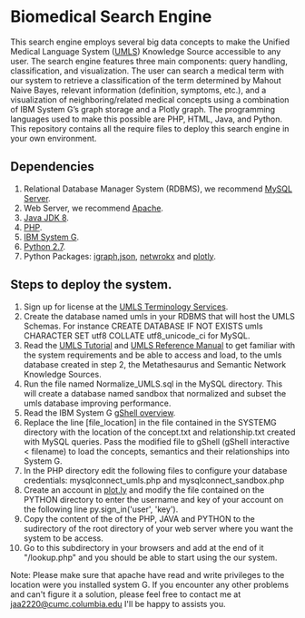 # Biomedical Search Engine

This search engine employs several big data concepts to make the Unified Medical Language System ([UMLS](https://www.nlm.nih.gov/research/umls/)) Knowledge Source accessible to any user. The search engine features three main components: query handling, classification, and visualization. The user can search a medical term with our system to retrieve a classification of the term determined by Mahout Naive Bayes, relevant information (definition, symptoms, etc.), and a visualization of neighboring/related medical concepts using a combination of IBM System G’s graph storage and a Plotly graph. The programming languages used to make this possible are PHP, HTML, Java, and Python. This repository contains all the require files to deploy this search engine in your own environment.

## Dependencies
  1. Relational Database Manager System (RDBMS), we recommend [MySQL Server](http://dev.mysql.com/downloads/).
  2. Web Server, we recommend [Apache](https://httpd.apache.org/download.cgi).
  3. [Java JDK 8](http://www.oracle.com/technetwork/java/javase/downloads/jdk8-downloads-2133151.html).
  4. [PHP](http://php.net/downloads.php).
  5. [IBM System G](http://systemg.research.ibm.com/download.html).
  5. [Python 2.7](https://www.python.org/download/releases/2.7/).
  6. Python Packages: [igraph](http://igraph.org/python/),[json](https://docs.python.org/2/library/json.html), [netwrokx](https://networkx.github.io) and [plotly](https://plot.ly/python/).

## Steps to deploy the system.
  1. Sign up for license at the [UMLS Terminology Services](https://uts.nlm.nih.gov//license.html).
  2. Create the database named umls in your RDBMS that will host the UMLS Schemas. For instance CREATE DATABASE IF NOT EXISTS umls CHARACTER SET utf8 COLLATE utf8_unicode_ci for MySQL. 
  3. Read the [UMLS Tutorial](https://www.nlm.nih.gov/research/umls/new_users/online_learning/OVR_001.html) and [UMLS Reference Manual](https://www.ncbi.nlm.nih.gov/books/NBK9676/) to get familiar with the system requirements and be able to access and load, to the umls database created in step 2, the Metathesaurus and Semantic Network Knowledge Sources.
  4. Run the file named Normalize_UMLS.sql in the MySQL directory. This will create a database named sandbox that normalized and subset the umls database improving performance.
  5. Read the IBM System G [gShell overview](http://systemg.research.ibm.com/1.5.0/doc/gshell.html).
  6. Replace the line [file_location] in the file contained in the SYSTEMG directory with the location of the concept.txt and relationship.txt created with MySQL queries. Pass the modified file to gShell (gShell interactive < filename) to load the concepts, semantics and their relationships into System G.
  7. In the PHP directory edit the following files to configure your database credentials: mysqlconnect_umls.php and mysqlconnect_sandbox.php
  8. Create an account in [plot.ly](https://plot.ly) and modify the file contained on the PYTHON directory to enter the username and key of your account on the following line py.sign_in('user', 'key').
  9. Copy the content of the of the PHP, JAVA and PYTHON to the sudirectory of the root directory of your web server where you want the system to be access.
  10. Go to this subdirectory in your browsers and add at the end of it "/lookup.php" and you should be able to start using the our system.
  
Note: Please make sure that apache have read and write privileges to the location were you installed system G. If you encounter any other problems and can't figure it a solution, please feel free to contact me at jaa2220@cumc.columbia.edu I'll be happy to assists you.
  
  